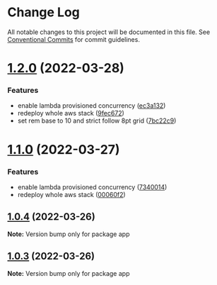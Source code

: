 # Change Log

All notable changes to this project will be documented in this file.
See [Conventional Commits](https://conventionalcommits.org) for commit guidelines.

# [1.2.0](https://github.com/davidNHK/project-bootstrap/compare/v1.1.0...v1.2.0) (2022-03-28)

### Features

- enable lambda provisioned concurrency ([ec3a132](https://github.com/davidNHK/project-bootstrap/commit/ec3a13276930dfd95f4ab27b60c874b17806d700))
- redeploy whole aws stack ([9fec672](https://github.com/davidNHK/project-bootstrap/commit/9fec67295018d2c52854c2e7adc0cc579dbf5dec))
- set rem base to 10 and strict follow 8pt grid ([7bc22c9](https://github.com/davidNHK/project-bootstrap/commit/7bc22c99ac8333a33bf66d38425fcb1f763c8c18))

# [1.1.0](https://github.com/davidNHK/project-bootstrap/compare/v1.0.4...v1.1.0) (2022-03-27)

### Features

- enable lambda provisioned concurrency ([7340014](https://github.com/davidNHK/project-bootstrap/commit/73400149f3cc29080c79a970c34cc5e86855c770))
- redeploy whole aws stack ([00060f2](https://github.com/davidNHK/project-bootstrap/commit/00060f2d29d6211ae2d20264cfec0e544c9c26b4))

## [1.0.4](https://github.com/davidNHK/project-bootstrap/compare/v1.0.2...v1.0.4) (2022-03-26)

**Note:** Version bump only for package app

## [1.0.3](https://github.com/davidNHK/project-bootstrap/compare/v1.0.2...v1.0.3) (2022-03-26)

**Note:** Version bump only for package app
